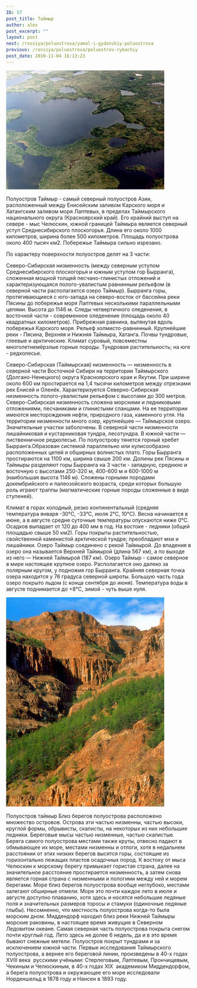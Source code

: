 ```yaml
---
ID: 57
post_title: Таймыр
author: alex
post_excerpt: ""
layout: post
next: /rossiya/poluostrova/yamal-i-gydanskiy-poluostrova
previous: /rossiya/poluostrova/poluostrov-rybachiy
post_date: 2010-11-04 16:13:23
---
```


 

![](/img/book/521.jpg)

Полуостров Таймыр - самый северный полуостров Азии, расположенный между Енисейским заливом Карского моря и Хатангским заливом моря Лаптевых, в пределах Таймырского национального округа (Красноярский край). Его крайний выступ на севере - мыс Челюскин, южной границей Таймыра является северный уступ Среднесибирского плоскогорья. Длина его около 1000 километров, ширина более 500 километров. Площадь полуострова около 400 тысяч км2. Побережье Таймыра сильно изрезано. 
  
По характеру поверхности полуостров делят на 3 части: 

  Северо-Сибирская низменность (между северным уступом Среднесибирского плоскогорья и южным уступом гор Бырранга), сложенная мощной толщей песчано-глинистых отложений и характеризующаяся полого-увалистым равнинным рельефом (в северной части располагается озеро Таймыр). 
  Бырранга горы, протягивающиеся с юго-запада на северо-восток от бассейна реки Пясины до побережья моря Лаптевых несколькими параллельными цепями. Высота до 1146 м. Следы четвертичного оледенения, в восточной части - современное оледенение (площадь около 40 квадратных километров). 
  Прибрежная равнина, вытянутая вдоль побережья Карского моря. Рельеф холмисто-равнинный. Крупнейшие реки - Пясина, Верхняя и Нижняя Таймыра, Хатанга. Почвы тундровые, глеевые и арктические. Климат суровый, повсеместны многолетнемёрзлые горные породы. Тундровая растительность; на юге - редколесье. 

Северо-Сибирская (Таймырская) низменность — низменность в северной части Восточной Сибири на территории Таймырского (Долгано-Ненецкого) округа Красноярского края и Якутии. При ширине около 600 км простирается на 1,4 тысячи километров между отрезками рек Енисей и Оленёк. Характеризуется Северно-Сибирская низменность полого-увалистым рельефом с высотами до 300 метров.
Северо-Сибирская низменность сложена морскими и ледниковыми отложениями, песчаниками и глинистыми сланцами. На ее территории имеются месторождения нефти, природного газа, каменного угля. На территории низменности много озер, крупнейшее — Таймырское озеро. Значительные участки заболочены. В северной части низменности лишайниковая и кустарниковая тундра, лесотундра. В южной части — лиственничное редколесье.
По полуострову тянется горный хребет Бырранга.Образован системой параллельно или кулисообразно расположенных цепей и обширных волнистых плато. Горы Бырранга простираются на 1100 км, ширина свыше 200 км. Долины рек Пясины и Таймыры разделяют горы Бырранга на 3 части - западную, среднюю и восточную с высотами 250-320 м, 400-600 м и 600-1000 м (наибольшая высота 1146 м). Сложены горными породами докембрийского и палеозойского возраста, среди которых большую роль играют траппы (магматические горные породы сложенные в виде ступеней). 
  
Климат в горах холодный, резко континентальный (средняя температура января -30°С, -33°С, июля 2°С, 10°С). Весна начинается в июне, а в августе средне суточные температуры опускаются ниже 0°С. Осадков выпадает от 120 до 400 мм в год. На востоке - ледники (общей площадью свыше 50 км2). Горы покрыты растительностью, свойственной каменистой арктической тундре; преобладают мхи и лишайники.
Озеро Таймыр соединено с рекой Таймырой. До впадения в озеро она называется Верхней Таймырой (длина 567 км), а по выходе из него — Нижней Таймырой (187 км). Озеро Таймыр - самое северное в мире настоящее крупное озеро. Располагается оно далеко за полярным кругом, у подножия гор Бырранга. Крайняя северная точка озера находится у 76 градуса северной широты. Большую часть года озеро покрыто льдом (с конца сентября до июня). Температура воды в августе поднимается до +8°С, зимой - чуть выше нуля.


![](/img/text/Geogr_rai_ross/poluostrov/6/2.jpg)

Полуостров таймыр 
Близ берегов полуострова расположено множество островов. Острова эти частью низменны, частью высоки, круглой формы, обрывисты, скалисты, на некоторых из них небольшие ледники. Береговые мысы частью низменные, частью скалистые. Берега самого полуострова местами также круты, отвесно падают в обмывающее их море, местами низменны и отлоги, хотя в недальнем расстоянии от этих низких берегов высятся горы, состоящие из горизонтально лежащих пластов осадочных пород. 
К востоку от мыса Челюскин к морскому берегу примыкает гористая страна, далее на значительное расстояние простирается низменность, а затем снова является горная страна с низменными и пологими между ней и морем берегами. Море близ берегов полуострова вообще неглубоко, местами залегают обширные отмели. Море это почти каждое лето в июле и августе доступно плаванию, хотя здесь и носятся небольшие ледяные поля и значительных размеров торосы и стамуки (одиночные ледяные глыбы). 
Несомненно, что местность полуострова когда-то была морским дном. Миддендорф находил близ реки Нижней Таймыры морские раковины, в настоящее время живущие в Северном Ледовитом океане. Самая северная часть полуострова покрыта снегом почти круглый год. Лето здесь не долее 6 недель, да и в это время бывают снежные метели. Полуостров покрыт тундрами и за исключением южной части. Первые исследования Таймырского полуострова, а вернее его береговой линии, произведены в 40-х годах XVIII века&nbsp;&nbsp;русскими учёными: Стерлеговым, Лаптевым, Прончищевым, Чекиным и Челюскиным, в 40-х годах XIX &nbsp;академиком Миддендорфом, а берега полуострова и окружающее его море исследовали Норденшельд в 1878 году и Нансен в 1893 году. 